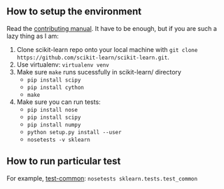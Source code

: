 ## How to setup the environment

Read the [contributing manual](http://scikit-learn.org/dev/developers/contributing.html).
It have to be enough, but if you are such a lazy thing as I am:

1. Clone scikit-learn repo onto your local machine with `git clone https://github.com/scikit-learn/scikit-learn.git`.
2. Use virtualenv: `virtualenv venv`
3. Make sure `make` runs sucessfully in scikit-learn/ directory
    * `pip install scipy`
    * `pip install cython`
    * `make`
4. Make sure you can run tests:
   * `pip install nose`
   * `pip install scipy`
   * `pip install numpy`
   * `python setup.py install --user`
   * `nosetests -v sklearn`

## How to run particular test

For example, [test-common](https://github.com/scikit-learn/scikit-learn/blob/master/sklearn/tests/test_common.py): `nosetests sklearn.tests.test_common`
